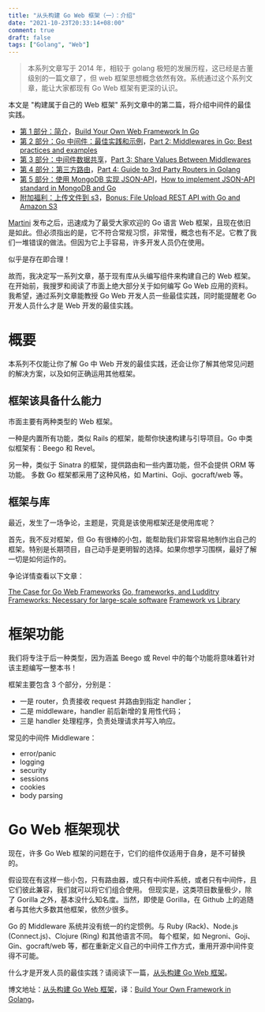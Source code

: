 ```yaml
---
title: "从头构建 Go Web 框架（一）：介绍"
date: "2021-10-23T20:33:14+08:00"
comment: true
draft: false
tags: ["Golang", "Web"]
---
```


> 本系列文章写于 2014 年，相较于 golang 极短的发展历程，这已经是古董级别的一篇文章了，但 web 框架思想概念依然有效。系统通过这个系列文章，能让大家都现有 Go Web 框架有更深的认识。

本文是 "构建属于自己的 Web 框架" 系列文章中的第二篇，将介绍中间件的最佳实践。

- [第 1 部分：简介](https://www.poloxue.com/posts/2021-10-23-build-your-own-webframework-in-golang)，[Build Your Own Web Framework In Go](https://www.nicolasmerouze.com/build-web-framework-golang)
- [第 2 部分：Go 中间件：最佳实践和示例](https://www.poloxue.com/posts/2021-10-28-build-your-own-webframework-in-golang-part-2)，[Part 2: Middlewares in Go: Best practices and examples](https://nicolasmerouze.notion.site/Part-2-Middlewares-in-Go-Best-practices-and-examples-32f41ae0e21b435c86cf9dd38bf0ff65)
- [第 3 部分：中间件数据共享]()，[Part 3: Share Values Between Middlewares](https://www.nicolasmerouze.com/share-values-between-middlewares-context-golang)
- [第 4 部分：第三方路由]()，[Part 4: Guide to 3rd Party Routers in Golang](https://nicolasmerouze.notion.site/Part-4-Guide-to-3rd-Party-Routers-in-Go-8ddcca5c360b4539a601ae383c9d7e5d)
- [第 5 部分：使用 MongoDB 实现 JSON-API]()，[How to implement JSON-API standard in MongoDB and Go](https://nicolasmerouze.notion.site/Part-5-How-to-implement-JSON-API-standard-in-MongoDB-and-Go-a3daeead140846e4a6ae1e3c01b47f52)
- [附加福利：上传文件到 s3]()，[Bonus: File Upload REST API with Go and Amazon S3](https://nicolasmerouze.notion.site/Bonus-File-Upload-REST-API-with-Go-and-Amazon-S3-1130fbacad7442c5b0a7df9320d792b4)

[Martini](https://github.com/go-martin/martini) 发布之后，迅速成为了最受大家欢迎的 Go 语言 Web 框架，且现在依旧是如此。但必须指出的是，它不符合常规习惯，非常慢，概念也有不足。它教了我们一堆错误的做法。但因为它上手容易，许多开发人员仍在使用。

似乎是存在即合理！

故而，我决定写一系列文章，基于现有库从头编写组件来构建自己的 Web 框架。在开始前，我搜罗和阅读了市面上绝大部分关于如何编写 Go Web 应用的资料。我希望，通过系列文章能教授 Go Web 开发人员一些最佳实践，同时能提醒老 Go 开发人员什么才是 Web 开发的最佳实践。

# 概要

本系列不仅能让你了解 Go 中 Web 开发的最佳实践，还会让你了解其他常见问题的解决方案，以及如何正确运用其他框架。

## 框架该具备什么能力

市面主要有两种类型的 Web 框架。

一种是内置所有功能，类似 Rails 的框架，能帮你快速构建与引导项目。Go 中类似框架有：Beego 和 Revel。

另一种，类似于 Sinatra 的框架，提供路由和一些内置功能，但不会提供 ORM 等功能。 多数 Go 框架都采用了这种风格，如 Martini、Goji、gocraft/web 等。

## 框架与库

最近，发生了一场争论，主题是，究竟是该使用框架还是使用库呢？

首先，我不反对框架，但 Go 有很棒的小包，能帮助我们非常容易地制作出自己的框架。特别是长期项目，自己动手是更明智的选择。如果你想学习围棋，最好了解一切是如何运作的。

争论详情查看以下文章：

[The Case for Go Web Frameworks](https://richardeng.medium.com/the-case-for-go-web-frameworks-a791fcd79d47)
[Go, frameworks, and Ludditry](https://dave.cheney.net/2014/10/26/go-frameworks-and-ludditry)
[Frameworks: Necessary for large-scale software](https://www.evanjones.ca/frameworks-necessary-for-large-scale-software.html)
[Framework vs Library](https://stephensearles.com/framework-vs-library/)

# 框架功能

我们将专注于后一种类型，因为涵盖 Beego 或 Revel 中的每个功能将意味着针对该主题编写一整本书！

框架主要包含 3 个部分，分别是：

- 一是 router，负责接收 request 并路由到指定 handler；
- 二是 middleware，handler 前后新增的复用性代码；
- 三是 handler 处理程序，负责处理请求并写入响应。

常见的中间件 Middleware：

- error/panic
- logging
- security
- sessions
- cookies
- body parsing

# Go Web 框架现状

现在，许多 Go Web 框架的问题在于，它们的组件仅适用于自身，是不可替换的。

假设现在有这样一些小包，只有路由器，或只有中间件系统，或者只有中间件，且它们彼此兼容，我们就可以将它们组合使用。 但现实是，这类项目数量极少，除了 Gorilla 之外，基本没什么知名度。当然，即使是 Gorilla，在 Github 上的追随者与其他大多数其他框架，依然少很多。

Go 的 Middleware 系统并没有统一的约定惯例。与 Ruby (Rack)、Node.js (Connect.js)、Clojure (Ring) 和其他语言不同。 每个框架，如 Negroni、Goji、Gin、gocraft/web 等，都在重新定义自己的中间件工作方式，重用开源中间件变得不可能。

什么才是开发人员的最佳实践？请阅读下一篇，[从头构建 Go Web 框架](https://www.poloxue.com/posts/2021-10-28-build-your-own-webframework-in-golang-part-2)。

博文地址：[从头构建 Go Web 框架](https://www.poloxue.com/posts/2021-10-23-build-your-own-webframework-in-golang/)，译：[Build Your Own Framework in Golang](https://www.nicolasmerouze.com/build-web-framework-golang)。

